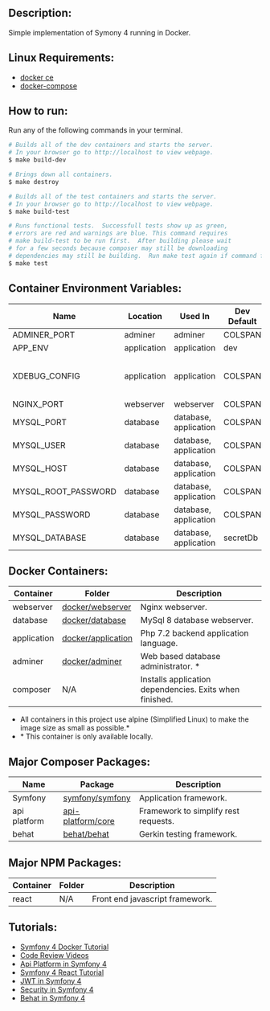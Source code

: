 
## **Description:** ##
Simple implementation of Symony 4 running in Docker. 


## **Linux Requirements:** ##
* [docker ce](https://docs.docker.com/install/linux/docker-ce/ubuntu/)
* [docker-compose](https://docs.docker.com/compose/install/)


## **How to run:** ##

Run any of the following commands in your terminal.

```bash
# Builds all of the dev containers and starts the server.  
# In your browser go to http://localhost to view webpage.
$ make build-dev

# Brings down all containers.
$ make destroy

# Builds all of the test containers and starts the server.    
# In your browser go to http://localhost to view webpage.
$ make build-test

# Runs functional tests.  Successfull tests show up as green, 
# errors are red and warnings are blue. This command requires 
# make build-test to be run first.  After building please wait 
# for a few seconds because composer may still be downloading
# dependencies may still be building.  Run make test again if command fails.
$ make test
```


## **Container Environment Variables:** ##

Name                | Location    | Used In               | Dev Default  | Test Default |
--------------------|-------------|-----------------------|--------------|--------------|
ADMINER_PORT        | adminer     | adminer               |COLSPAN| 8080                |
APP_ENV             | application | application           | dev          | test         |
XDEBUG_CONFIG       | application | application           |COLSPAN| 'idekey=VSCODE remote_host=172.17.0.1 remote_port=9090 remote_enable=1' |
NGINX_PORT          | webserver   | webserver             |COLSPAN| 80                  |
MYSQL_PORT          | database    | database, application |COLSPAN| 3306                |
MYSQL_USER          | database    | database, application |COLSPAN| secretUser          |
MYSQL_HOST          | database    | database, application |COLSPAN| database            |
MYSQL_ROOT_PASSWORD | database    | database, application |COLSPAN| root                |
MYSQL_PASSWORD      | database    | database, application |COLSPAN| drowssap            |
MYSQL_DATABASE      | database    | database, application | secretDb     | secretDbTest |


## **Docker Containers:** ##
Container   | Folder                                     | Description
------------|--------------------------------------------|-----------------------------------------------------------------------
webserver   | [docker/webserver](./docker/webserver)     | Nginx webserver.
database    | [docker/database](./docker/database)       | MySql 8 database webserver.
application | [docker/application](./docker/application) | Php 7.2 backend application language.
adminer     | [docker/adminer](./docker/adminer)         | Web based database administrator. \*
composer    | N/A                                        | Installs application dependencies.  Exits when finished.

* All containers in this project use alpine (Simplified Linux) to make the image size as small as possible.*
* \* This container is only available locally.


## **Major Composer Packages:** ##
Name         | Package                 | Description
-------------|----------------------------------------------------------|---------------------------------------
Symfony      | [symfony/symfony](https://symfony.com/)                  | Application framework.
api platform | [api-platform/core](https://api-platform.com/docs/core/) | Framework to simplify rest requests.
behat        | [behat/behat](http://behat.org/en/latest/)               | Gerkin testing framework.


## **Major NPM Packages:** ##
Container   | Folder                 | Description
------------|------------------------|-----------------------------------------------------------------------
react       |N/A                     | Front end javascript framework.


## **Tutorials:** ##
* [Symfony 4 Docker Tutorial](https://knplabs.com/en/blog/how-to-dockerise-a-symfony-4-project)
* [Code Review Videos](https://codereviewvideos.com/course/docker-tutorial-for-beginners/video/docker-compose-multiple-environments)
* [Api Platform in Symfony 4](https://symfonycasts.com/screencast/symfony-rest/test-database)
* [Symfony 4 React Tutorial](https://auth0.com/blog/developing-modern-apps-with-symfony-and-react/#Running-your-React-and-Symfony-App)
* [JWT in Symfony 4](https://symfonycasts.com/screencast/symfony-rest4)
* [Security in Symfony 4](https://symfonycasts.com/screencast/api-platform-security/test-reset-database#play)
* [Behat in Symfony 4](https://blog.rafalmuszynski.pl/how-to-configure-behat-with-symfony-4/)
